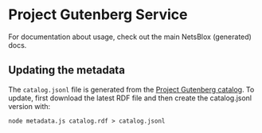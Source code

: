 # Project Gutenberg Service

For documentation about usage, check out the main NetsBlox (generated) docs.

## Updating the metadata

The `catalog.jsonl` file is generated from the
[Project Gutenberg catalog](https://www.gutenberg.org/ebooks/offline_catalogs.html#xmlrdf).
To update, first download the latest RDF file and then create the catalog.jsonl
version with:

```
node metadata.js catalog.rdf > catalog.jsonl
```
